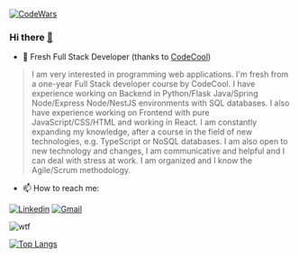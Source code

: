 [![CodeWars](https://www.codewars.com/users/Deadjim/badges/large)](https://www.codewars.com/users/Deadjim)
### Hi there [👋](https://github.com/OchotaDariusz)

<!--
**ochotadariusz/ochotadariusz** is a ✨ _special_ ✨ repository because its `README.md` (this file) appears on your GitHub profile.

Here are some ideas to get you started:
-->
<!--- 🔭 I’m currently working on own private blockchain network and mining/staking cryptocurrency pool -->
- 🌱 Fresh Full Stack Developer (thanks to [CodeCool](https://codecool.com))

> I am very interested in programming web applications. I'm fresh from a one-year Full Stack developer course by CodeCool. I have experience working on Backend in Python/Flask Java/Spring Node/Express Node/NestJS environments with SQL databases. I also have experience working on Frontend with pure JavaScript/CSS/HTML and working in React. I am constantly expanding my knowledge, after a course in the field of new technologies, e.g. TypeScript or NoSQL databases. I am also open to new technology and changes, I am communicative and helpful and I can deal with stress at work. I am organized and I know the Agile/Scrum methodology.

<!-- - 👯 I’m looking to collaborate on ... i'll be glad if any my idea will help someone with anything
- 🤔 I’m looking for help with ... 
- 💬 Ask me about ...
- 😄 Pronouns: ... -->
- 📫 How to reach me: 

<div>
<a href='https://www.linkedin.com/in/deadjim/' target="_blank"><img alt='Linkedin' src='https://img.shields.io/badge/Linkedin-100000?style=plastic&logo=Linkedin&logoColor=white&labelColor=0A66C2&color=0A66C2'/></a>
<a href='mailto:ochota.dariusz@gmail.com?subject=[GitHub]%20Source%20Han%20Sans' target="_blank"><img alt='Gmail' src='https://img.shields.io/badge/ochota.dariusz@gmail.com-100000?style=plastic&logo=Gmail&logoColor=white&labelColor=CD403A&color=CD403A'/></a>
</div>

![wtf](https://runway.com/images/Huh.gif)


[![Top Langs](https://github-readme-stats.vercel.app/api/top-langs/?username=ochotadariusz&hide_progress=false&theme=onedark&hide_border=true&layout=compact)](https://github.com/ochotadariusz)

